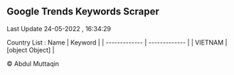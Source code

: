 

## Google Trends Keywords Scraper 
 
Last Update 24-05-2022 , 16:34:29

Country List :
 Name  | Keyword |
| ------------- | ------------- |
| VIETNAM | [object Object] |



© Abdul Muttaqin 
